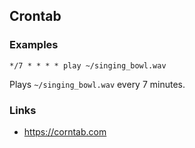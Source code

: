 ## Crontab

### Examples

    */7 * * * * play ~/singing_bowl.wav
    
Plays `~/singing_bowl.wav` every 7 minutes.
    
<!--    
    * * * * * scrot -d 60 '\%Y-\%m-\%d-\%H:\%M:\%S.jpg' -e 'mv $f ~/screenshots/'
//-->

### Links

- https://corntab.com
